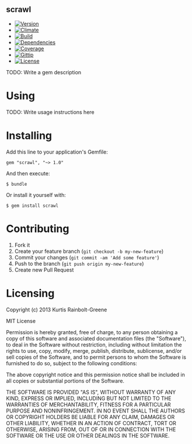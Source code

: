 scrawl
--------

  - [![Version](https://badge.fury.io/rb/scrawl.png)](https://rubygems.org/gems/scrawl)
  - [![Climate](https://codeclimate.com/github/krainboltgreene/scrawl.png)](https://codeclimate.com/github/krainboltgreene/scrawl)
  - [![Build](http://img.shields.io/travis-ci/krainboltgreene/scrawl.png)](https://travis-ci.org/krainboltgreene/scrawl)
  - [![Dependencies](https://gemnasium.com/krainboltgreene/scrawl.png)](https://gemnasium.com/krainboltgreene/scrawl)
  - [![Coverage](http://img.shields.io/coveralls/krainboltgreene/scrawl.png)](https://coveralls.io/r/krainboltgreene/scrawl)
  - [![Gittip](http://img.shields.io/gittip/krainboltgreene.png)](https://www.gittip.com/krainboltgreene/)
  - [![License](http://img.shields.io/license/MIT.png?color=green)](http://opensource.org/licenses/MIT)

TODO: Write a gem description


Using
=====

TODO: Write usage instructions here


Installing
==========

Add this line to your application's Gemfile:

    gem "scrawl", "~> 1.0"

And then execute:

    $ bundle

Or install it yourself with:

    $ gem install scrawl


Contributing
============

  1. Fork it
  2. Create your feature branch (`git checkout -b my-new-feature`)
  3. Commit your changes (`git commit -am 'Add some feature'`)
  4. Push to the branch (`git push origin my-new-feature`)
  5. Create new Pull Request


Licensing
=========

Copyright (c) 2013 Kurtis Rainbolt-Greene

MIT License

Permission is hereby granted, free of charge, to any person obtaining
a copy of this software and associated documentation files (the
"Software"), to deal in the Software without restriction, including
without limitation the rights to use, copy, modify, merge, publish,
distribute, sublicense, and/or sell copies of the Software, and to
permit persons to whom the Software is furnished to do so, subject to
the following conditions:

The above copyright notice and this permission notice shall be
included in all copies or substantial portions of the Software.

THE SOFTWARE IS PROVIDED "AS IS", WITHOUT WARRANTY OF ANY KIND,
EXPRESS OR IMPLIED, INCLUDING BUT NOT LIMITED TO THE WARRANTIES OF
MERCHANTABILITY, FITNESS FOR A PARTICULAR PURPOSE AND
NONINFRINGEMENT. IN NO EVENT SHALL THE AUTHORS OR COPYRIGHT HOLDERS BE
LIABLE FOR ANY CLAIM, DAMAGES OR OTHER LIABILITY, WHETHER IN AN ACTION
OF CONTRACT, TORT OR OTHERWISE, ARISING FROM, OUT OF OR IN CONNECTION
WITH THE SOFTWARE OR THE USE OR OTHER DEALINGS IN THE SOFTWARE.
